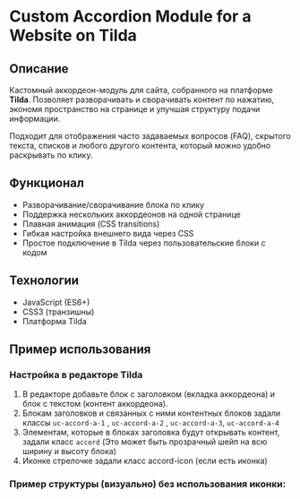 # Custom Accordion Module for a Website on Tilda

## Описание
Кастомный аккордеон-модуль для сайта, собранного на платформе **Tilda**. Позволяет разворачивать и сворачивать контент по нажатию, экономя пространство на странице и улучшая структуру подачи информации.

Подходит для отображения часто задаваемых вопросов (FAQ), скрытого текста, списков и любого другого контента, который можно удобно раскрывать по клику.

## Функционал
- Разворачивание/сворачивание блока по клику
- Поддержка нескольких аккордеонов на одной странице
- Плавная анимация (CSS transitions)
- Гибкая настройка внешнего вида через CSS
- Простое подключение в Tilda через пользовательские блоки с кодом

## Технологии
- JavaScript (ES6+)
- CSS3 (транзишны)
- Платформа Tilda

## Пример использования

### Настройка в редакторе Tilda

1. В редакторе добавьте блок с заголовком (вкладка аккордеона) и блок с текстом (контент аккордеона).
2. Блокам заголовков и связанных с ними контентных блоков задали классы
`uc-accord-a-1` , `uc-accord-a-2` , `uc-accord-a-3`, `uc-accord-a-4`
3. Элементам, которые в блоках заголовка будут открывать контент, задали класс `accord` (Это может быть прозрачный шейп на всю ширину и высоту блока)
4. Иконке стрелочке задали класс accord-icon (если есть иконка)

### Пример структуры (визуально) без использования иконки:


